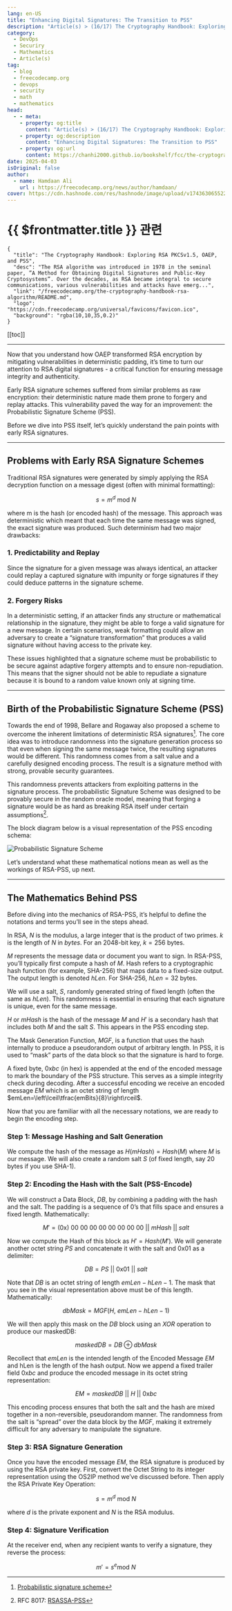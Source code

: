 ```yaml
---
lang: en-US
title: "Enhancing Digital Signatures: The Transition to PSS"
description: "Article(s) > (16/17) The Cryptography Handbook: Exploring RSA PKCSv1.5, OAEP, and PSS" 
category:
  - DevOps
  - Securiry
  - Mathematics
  - Article(s)
tag:
  - blog
  - freecodecamp.org
  - devops
  - security
  - math
  - mathematics
head:
  - - meta:
    - property: og:title
      content: "Article(s) > (16/17) The Cryptography Handbook: Exploring RSA PKCSv1.5, OAEP, and PSS"
    - property: og:description
      content: "Enhancing Digital Signatures: The Transition to PSS"
    - property: og:url
      content: https://chanhi2000.github.io/bookshelf/fcc/the-cryptography-handbook-rsa-algorithm/enhancing-digital-signatures-the-transition-to-pss.html
date: 2025-04-03
isOriginal: false
author:
  - name: Hamdaan Ali
    url : https://freecodecamp.org/news/author/hamdaan/
cover: https://cdn.hashnode.com/res/hashnode/image/upload/v1743630655223/f7e0c094-2103-42cd-97bd-be79d14fff67.png
---
```


# {{ $frontmatter.title }} 관련

```component VPCard
{
  "title": "The Cryptography Handbook: Exploring RSA PKCSv1.5, OAEP, and PSS",
  "desc": "The RSA algorithm was introduced in 1978 in the seminal paper, ”A Method for Obtaining Digital Signatures and Public-Key Cryptosystems”. Over the decades, as RSA became integral to secure communications, various vulnerabilities and attacks have emerg...",
  "link": "/freecodecamp.org/the-cryptography-handbook-rsa-algorithm/README.md",
  "logo": "https://cdn.freecodecamp.org/universal/favicons/favicon.ico",
  "background": "rgba(10,10,35,0.2)"
}
```

[[toc]]

---

<SiteInfo
  name="The Cryptography Handbook: Exploring RSA PKCSv1.5, OAEP, and PSS"
  desc="The RSA algorithm was introduced in 1978 in the seminal paper, ”A Method for Obtaining Digital Signatures and Public-Key Cryptosystems”. Over the decades, as RSA became integral to secure communications, various vulnerabilities and attacks have emerg..."
  url="https://freecodecamp.org/news/the-cryptography-handbook-rsa-algorithm#heading-enhancing-digital-signatures-the-transition-to-pss"
  logo="https://cdn.freecodecamp.org/universal/favicons/favicon.ico"
  preview="https://cdn.hashnode.com/res/hashnode/image/upload/v1743630655223/f7e0c094-2103-42cd-97bd-be79d14fff67.png"/>

Now that you understand how OAEP transformed RSA encryption by mitigating vulnerabilities in deterministic padding, it’s time to turn our attention to RSA digital signatures - a critical function for ensuring message integrity and authenticity.

Early RSA signature schemes suffered from similar problems as raw encryption: their deterministic nature made them prone to forgery and replay attacks. This vulnerability paved the way for an improvement: the Probabilistic Signature Scheme (PSS).

Before we dive into PSS itself, let’s quickly understand the pain points with early RSA signatures.

---

## Problems with Early RSA Signature Schemes

Traditional RSA signatures were generated by simply applying the RSA decryption function on a message digest (often with minimal formatting):

$$
s=m^{d}\:\text{mod}\:N
$$

where m is the hash (or encoded hash) of the message. This approach was deterministic which meant that each time the same message was signed, the exact signature was produced. Such determinism had two major drawbacks:

### 1. Predictability and Replay

Since the signature for a given message was always identical, an attacker could replay a captured signature with impunity or forge signatures if they could deduce patterns in the signature scheme.

### 2. Forgery Risks

In a deterministic setting, if an attacker finds any structure or mathematical relationship in the signature, they might be able to forge a valid signature for a new message. In certain scenarios, weak formatting could allow an adversary to create a “signature transformation” that produces a valid signature without having access to the private key.

These issues highlighted that a signature scheme must be probabilistic to be secure against adaptive forgery attempts and to ensure non-repudiation. This means that the signer should not be able to repudiate a signature because it is bound to a random value known only at signing time.

---

## Birth of the Probabilistic Signature Scheme (PSS)

Towards the end of 1998, Bellare and Rogaway also proposed a scheme to overcome the inherent limitations of deterministic RSA signatures[^1]. The core idea was to introduce randomness into the signature generation process so that even when signing the same message twice, the resulting signatures would be different. This randomness comes from a salt value and a carefully designed encoding process. The result is a signature method with strong, provable security guarantees.

This randomness prevents attackers from exploiting patterns in the signature process. The probabilistic Signature Scheme was designed to be provably secure in the random oracle model, meaning that forging a signature would be as hard as breaking RSA itself under certain assumptions[^2].

The block diagram below is a visual representation of the PSS encoding schema:

![Probabilistic Signature Scheme](https://cdn.hashnode.com/res/hashnode/image/upload/v1742669558156/8137f535-deb7-4437-887a-53cf7a412089.png)

Let’s understand what these mathematical notions mean as well as the workings of RSA-PSS, up next.

---

## The Mathematics Behind PSS

Before diving into the mechanics of RSA-PSS, it’s helpful to define the notations and terms you’ll see in the steps ahead.

In RSA, $N$ is the modulus, a large integer that is the product of two primes. $k$ is the length of $N$ in *bytes*. For an 2048-bit key, $k=256$ bytes.

$M$ represents the message data or document you want to sign. In RSA-PSS, you’ll typically first compute a hash of $M$. Hash refers to a cryptographic hash function (for example, SHA-256) that maps data to a fixed-size output. The output length is denoted $hLen$. For SHA-256, $hLen=32\:\text{bytes}$.

We will use a salt, $S$, randomly generated string of fixed length (often the same as $hLen$). This randomness is essential in ensuring that each signature is unique, even for the same message.

$H$ or $mHash$ is the hash of the message $M$ and $H'$ is a secondary hash that includes both $M$ and the salt $S$. This appears in the PSS encoding step.

The Mask Generation Function, $MGF$, is a function that uses the hash internally to produce a pseudorandom output of arbitrary length. In PSS, it is used to “mask” parts of the data block so that the signature is hard to forge.

A fixed byte, $0\text{x}bc$ (in hex) is appended at the end of the encoded message to mark the boundary of the PSS structure. This serves as a simple integrity check during decoding. After a successful encoding we receive an encoded message $EM$ which is an octet string of length  $emLen=\left\lceil\tfrac{emBits}{8}\right\rceil$.

Now that you are familiar with all the necessary notations, we are ready to begin the encoding step.

### Step 1: Message Hashing and Salt Generation

We compute the hash of the message as $H\left(mHash\right)=Hash\left(M\right)$ where $M$ is our message. We will also create a random salt $S$ (of fixed length, say 20 bytes if you use SHA-1).

### Step 2: Encoding the Hash with the Salt (PSS-Encode)

We will construct a Data Block, $DB$, by combining a padding with the hash and the salt. The padding is a sequence of $0$’s that fills space and ensures a fixed length. Mathematically:

$$
M'=\left(0\text{x}\right)\:00\:00\:00\:00\:00\:00\:00\:00\:\vert\vert\:mHash\:\vert\vert\:salt
$$

Now we compute the Hash of this block as $H'=Hash\left(M'\right)$. We will generate another octet string $PS$ and concatenate it with the salt and $0\text{x}01$ as a delimiter:

$$
DB=PS\:\vert\vert\:0\text{x}01\:\vert\vert\:salt
$$

Note that $DB$ is an octet string of length $emLen−hLen−1$. The mask that you see in the visual representation above must be of this length. Mathematically:

$$
dbMask=MGF\left(H,\:emLen−hLen−1\right)
$$

We will then apply this mask on the $DB$ block using an $XOR$ operation to produce our maskedDB:

$$
maskedDB=DB\oplus{dbMask}
$$

Recollect that $emLen$ is the intended length of the Encoded Message $EM$ and hLen is the length of the hash output. Now we append a fixed trailer field $0\text{x}bc$ and produce the encoded message in its octet string representation:

$$
EM=maskedDB\:\vert\vert\:H\:\vert\vert\:0\text{x}bc
$$

This encoding process ensures that both the salt and the hash are mixed together in a non-reversible, pseudorandom manner. The randomness from the salt is “spread” over the data block by the $MGF$, making it extremely difficult for any adversary to manipulate the signature.

### Step 3: RSA Signature Generation

Once you have the encoded message $EM$, the RSA signature is produced by using the RSA private key. First, convert the Octet String to its integer representation using the OS2IP method we’ve discussed before. Then apply the RSA Private Key Operation:

$$
s=m^{d}\:\text{mod}\:N
$$

where $d$ is the private exponent and $N$ is the RSA modulus.

### Step 4: Signature Verification

At the receiver end, when any recipient wants to verify a signature, they reverse the process:

$$
m'=s^{e}\text{mod}\:N
$$

[^1]: <VPIcon icon="fa-brands fa-wikipedia-w"/>[Probabilistic signature scheme](https://en.wikipedia.org/wiki/Probabilistic_signature_scheme)
[^2]: RFC 8017: [<VPIcon icon="fas fa-globe"/>RSASSA-PSS](https://rfc-editor.org/rfc/rfc8017#section-8.1)